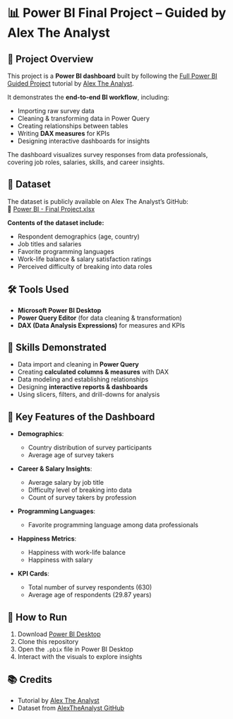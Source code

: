# 📊 Power BI Final Project – Guided by Alex The Analyst

## 🎯 Project Overview
This project is a **Power BI dashboard** built by following the [Full Power BI Guided Project](https://www.youtube.com/watch?v=pixlHHe_lNQ) tutorial by [Alex The Analyst](https://github.com/AlexTheAnalyst).  

It demonstrates the **end-to-end BI workflow**, including:
- Importing raw survey data
- Cleaning & transforming data in Power Query
- Creating relationships between tables
- Writing **DAX measures** for KPIs
- Designing interactive dashboards for insights

The dashboard visualizes survey responses from data professionals, covering job roles, salaries, skills, and career insights.



## 📁 Dataset
The dataset is publicly available on Alex The Analyst’s GitHub:  
📂 [Power BI - Final Project.xlsx](https://github.com/AlexTheAnalyst/Power-BI/blob/main/Power%20BI%20-%20Final%20Project.xlsx)  

**Contents of the dataset include:**
- Respondent demographics (age, country)  
- Job titles and salaries  
- Favorite programming languages  
- Work-life balance & salary satisfaction ratings  
- Perceived difficulty of breaking into data roles  



## 🛠️ Tools Used
- **Microsoft Power BI Desktop**  
- **Power Query Editor** (for data cleaning & transformation)  
- **DAX (Data Analysis Expressions)** for measures and KPIs  



## 🧠 Skills Demonstrated
- Data import and cleaning in **Power Query**  
- Creating **calculated columns & measures** with DAX  
- Data modeling and establishing relationships  
- Designing **interactive reports & dashboards**  
- Using slicers, filters, and drill-downs for analysis  



## 📌 Key Features of the Dashboard
- **Demographics**:  
  - Country distribution of survey participants  
  - Average age of survey takers  

- **Career & Salary Insights**:  
  - Average salary by job title  
  - Difficulty level of breaking into data  
  - Count of survey takers by profession  

- **Programming Languages**:  
  - Favorite programming language among data professionals  

- **Happiness Metrics**:  
  - Happiness with work-life balance  
  - Happiness with salary  

- **KPI Cards**:  
  - Total number of survey respondents (630)  
  - Average age of respondents (29.87 years)  




## 🚀 How to Run
1. Download [Power BI Desktop](https://powerbi.microsoft.com/en-us/downloads/)  
2. Clone this repository  
3. Open the `.pbix` file in Power BI Desktop  
4. Interact with the visuals to explore insights  



## 📚 Credits
- Tutorial by [Alex The Analyst](https://www.youtube.com/@AlexTheAnalyst)  
- Dataset from [AlexTheAnalyst GitHub](https://github.com/AlexTheAnalyst/Power-BI)  


